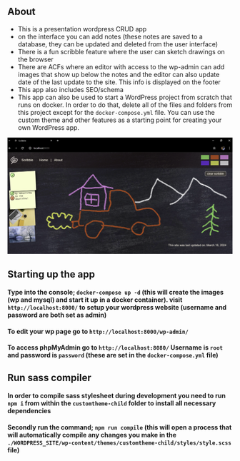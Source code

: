 ## About
- This is a presentation wordpress CRUD app
- on the interface you can add notes (these notes are saved to a database, they can be updated and deleted from the user interface)
- There is a fun scribble feature where the user can sketch drawings on the browser
- There are ACFs where an editor with access to the wp-admin can add images that show up below the notes and the editor can also update date of the last update to the site. This info is displayed on the footer
- This app also includes SEO/schema
- This app can also be used to start a WordPress project from scratch that runs on docker. In order to do that, delete all of the files and folders from this project except for the `docker-compose.yml` file. You can use the custom theme and other features as a starting point for creating your own WordPress app.

!["Screenshot of URLs page"](./WORDPRESS_SITE/wp-content/themes/customtheme-child/assets/Snapshot1.PNG)

## Starting up the app
#### Type into the console; `docker-compose up -d` (this will create the images (wp and mysql) and start it up in a docker container). visit `http://localhost:8000/` to setup your wordpress website (username and password are both set as admin)
#### To edit your wp page go to `http://localhost:8000/wp-admin/`
#### To access phpMyAdmin go to `http://localhost:8080/` Username is `root` and password is `password` (these are set in the `docker-compose.yml` file)

## Run sass compiler
#### In order to compile sass stylesheet during development you need to run `npm i` from within the `customtheme-child` folder to install all necessary dependencies
#### Secondly run the command; `npm run compile` (this will open a process that will automatically compile any changes you make in the `./WORDPRESS_SITE/wp-content/themes/customtheme-child/styles/style.scss` file)
